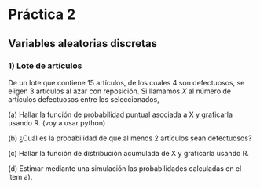 # Práctica 2

## Variables aleatorias discretas

### 1) Lote de artículos
De un lote que contiene $15$ artı́culos, de los cuales $4$ son defectuosos, se eligen $3$ artı́culos al azar con reposición. Si llamamos $X$ al número de artı́culos defectuosos entre los seleccionados,

(a) Hallar la función de probabilidad puntual asociada a X y graficarla usando R. (voy a usar python)

(b) ¿Cuál es la probabilidad de que al menos 2 artı́culos sean defectuosos?

(c) Hallar la función de distribución acumulada de X y graficarla usando R.

(d) Estimar mediante una simulación las probabilidades calculadas en el item a).